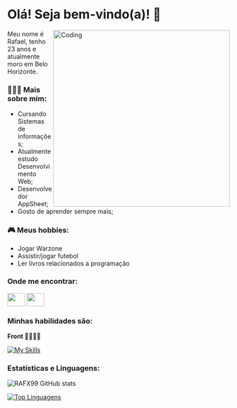 <h1 align-text:"center">Olá! Seja bem-vindo(a)! 🤖</h1>
 <img align="right" alt="Coding" width="400" src="https://res.cloudinary.com/practicaldev/image/fetch/s--_AGrXPbv--/c_limit%2Cf_auto%2Cfl_progressive%2Cq_66%2Cw_880/https://res.cloudinary.com/practicaldev/image/fetch/s--sNXjzc6P--/c_limit%252Cf_auto%252Cfl_progressive%252Cq_66%252Cw_880/https://media1.tenor.com/images/0c34272909ee2a4db5606a014082312b/tenor.gif%253Fitemid%253D15828752">
 
Meu nome é Rafael, tenho 23 anos e atualmente moro em Belo Horizonte.

<p></p>
<h3> 👨🏻‍💻 Mais sobre mim: </h3>
<ul>
<li>Cursando Sistemas de informações;</li>
<li>Atualmente estudo Desenvolvimento Web;</li>
<li>Desenvolvedor AppSheet;</li>
<li>Gosto de aprender sempre mais;</li>
</ul>

<p></p>
<h3> 🎮 Meus hobbies: </h3>
<ul>
<li>Jogar Warzone</li>
<li>Assistir/jogar futebol</li>
<li>Ler livros relacionados a programação</li>
</ul>


<h3>Onde me encontrar:</h3>
<p align="left">
<a href="www.linkedin.com/in/rafael-vinícius-0b02a3209" target="blank"><img align="center" src="https://cdn.jsdelivr.net/npm/simple-icons@3.0.1/icons/linkedin.svg" alt="" height="30" width="40" /></a>
<a href="https://instagram.com/fahel_v?igshid=YmMyMTA2M2Y=" target="blank"><img align="center" src="https://cdn.jsdelivr.net/npm/simple-icons@3.0.1/icons/instagram.svg" alt="" height="30" width="40" /></a>
</p>

<h3>Minhas habilidades são:</h3>
<p><strong>Front 📲👩🏽‍💻</strong></p>

[![My Skills](https://skillicons.dev/icons?i=js,html,css,bootstrap)](https://skillicons.dev)




<h3>Estatísticas e Linguagens:</h3>

![RAFX99 GitHub stats](https://github-readme-stats.vercel.app/api?username=RAFX99&show_icons=true&theme=algolia)

[![Top Linguagens](https://github-readme-stats.vercel.app/api/top-langs/?username=RAFX99&layout=compact&theme=react)](https://github.com/RAFX99/github-readme-stats)
</ul>




